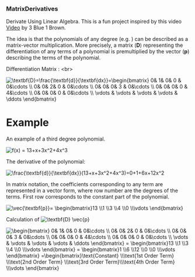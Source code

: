 ### MatrixDerivatives
Derivate Using Linear Algebra. This is a fun project inspired by this video [Video](https://www.youtube.com/watch?v=TgKwz5Ikpc8) by 3 Blue 1 Brown.

The idea is that the polynomials of any degree (e.g. ) can be described as a matrix-vector multiplication. More precisely, a matrix (**D**) representing the differentiation of any terms of a polynomial is premultiplied by the vector (**p**) describing the terms of the polynomial.

Differentiation Matrix : <br\>

<img src="https://latex.codecogs.com/svg.image?\textbf{D}=\frac{\textbf{d}}{\textbf{dx}}=\begin{bmatrix}&space;0&&space;&space;1&&space;&space;0&&space;&space;0&space;&&space;0&\cdots&space;\\&space;0&&space;&space;0&&space;&space;2&&space;&space;0&space;&&space;0&\cdots&space;\\&space;0&&space;&space;0&&space;&space;0&&space;&space;3&space;&&space;0&\cdots&space;\\&space;0&&space;&space;0&&space;&space;0&&space;&space;0&space;&&space;4&\cdots&space;\\&space;0&&space;&space;0&&space;&space;0&&space;&space;0&space;&&space;0&\cdots&space;\\&space;&space;\vdots&space;&&space;\vdots&space;&&space;\vdots&space;&&space;\vdots&space;&&space;\ddots&space;\end{bmatrix}" title="\textbf{D}=\frac{\textbf{d}}{\textbf{dx}}=\begin{bmatrix} 0& 1& 0& 0 & 0&\cdots \\ 0& 0& 2& 0 & 0&\cdots \\ 0& 0& 0& 3 & 0&\cdots \\ 0& 0& 0& 0 & 4&\cdots \\ 0& 0& 0& 0 & 0&\cdots \\ \vdots & \vdots & \vdots & \vdots & \ddots \end{bmatrix}" />

# Example

An example of a third degree polynomial.

<img src="https://latex.codecogs.com/svg.image?f(x)&space;=&space;13&plus;x&plus;3x^2&plus;4x^3" title="f(x) = 13+x+3x^2+4x^3" />

The derivative of the polynomial:

<img src="https://latex.codecogs.com/svg.image?\frac{\textbf{d}}{\textbf{dx}}(13&plus;x&plus;3x^2&plus;4x^3)=0&plus;1&plus;6x&plus;12x^2" title="\frac{\textbf{d}}{\textbf{dx}}(13+x+3x^2+4x^3)=0+1+6x+12x^2" />


In matrix notation, the coefficients corresponding to any term are represented in a vector form, where row number are the degrees of the terms. First row corresponds to the constant part of the polynomial.

<img src="https://latex.codecogs.com/svg.image?\vec{\textbf{p}}=&space;\begin{bmatrix}13&space;\\1&space;\\3&space;\\4&space;\\0&space;\\\vdots&space;\end{bmatrix}" title="\vec{\textbf{p}}= \begin{bmatrix}13 \\1 \\3 \\4 \\0 \\\vdots \end{bmatrix}" />

Calculation of <img src="https://latex.codecogs.com/svg.image?\textbf{D}&space;\vec{p}" title="\textbf{D} \vec{p}" />

<img src="https://latex.codecogs.com/svg.image?\begin{bmatrix}&space;0&&space;&space;1&&space;&space;0&&space;&space;0&space;&&space;0&\cdots&space;\\&space;0&&space;&space;0&&space;&space;2&&space;&space;0&space;&&space;0&\cdots&space;\\&space;0&&space;&space;0&&space;&space;0&&space;&space;3&space;&&space;0&\cdots&space;\\&space;0&&space;&space;0&&space;&space;0&&space;&space;0&space;&&space;4&\cdots&space;\\&space;0&&space;&space;0&&space;&space;0&&space;&space;0&space;&&space;0&\cdots&space;\\&space;&space;\vdots&space;&&space;\vdots&space;&&space;\vdots&space;&&space;\vdots&space;&&space;\ddots&space;\end{bmatrix}&space;=&space;\begin{bmatrix}13&space;\\1&space;\\3&space;\\4&space;\\0&space;\\\vdots&space;\end{bmatrix}&space;=&space;\begin{bmatrix}1&space;\\6&space;\\12&space;\\0&space;\\0&space;\\\vdots&space;\end{bmatrix}&space;=\begin{bmatrix}\text{Constant}&space;\\\text{1st&space;Order&space;Term}&space;\\\text{2nd&space;Order&space;Term}&space;\\\text{3rd&space;Order&space;Term}\\\text{4th&space;Order&space;Term}&space;\\\vdots&space;\end{bmatrix}&space;&space;" title="\begin{bmatrix} 0& 1& 0& 0 & 0&\cdots \\ 0& 0& 2& 0 & 0&\cdots \\ 0& 0& 0& 3 & 0&\cdots \\ 0& 0& 0& 0 & 4&\cdots \\ 0& 0& 0& 0 & 0&\cdots \\ \vdots & \vdots & \vdots & \vdots & \ddots \end{bmatrix} = \begin{bmatrix}13 \\1 \\3 \\4 \\0 \\\vdots \end{bmatrix} = \begin{bmatrix}1 \\6 \\12 \\0 \\0 \\\vdots \end{bmatrix} =\begin{bmatrix}\text{Constant} \\\text{1st Order Term} \\\text{2nd Order Term} \\\text{3rd Order Term}\\\text{4th Order Term} \\\vdots \end{bmatrix} " />
